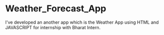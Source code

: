 # Weather_Forecast_App
I've developed an another app which is the Weather App using HTML and JAVASCRIPT for internship with Bharat Intern.
